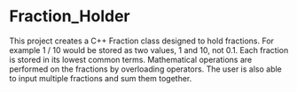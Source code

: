 # Fraction_Holder

This project creates a C++ Fraction class designed to hold fractions. For example 1 / 10 would be stored as two values, 1 and 10, not 0.1. Each fraction is stored in its lowest common terms. Mathematical operations are performed on the fractions by overloading operators.  The user is also able to input multiple fractions and sum them together.  
